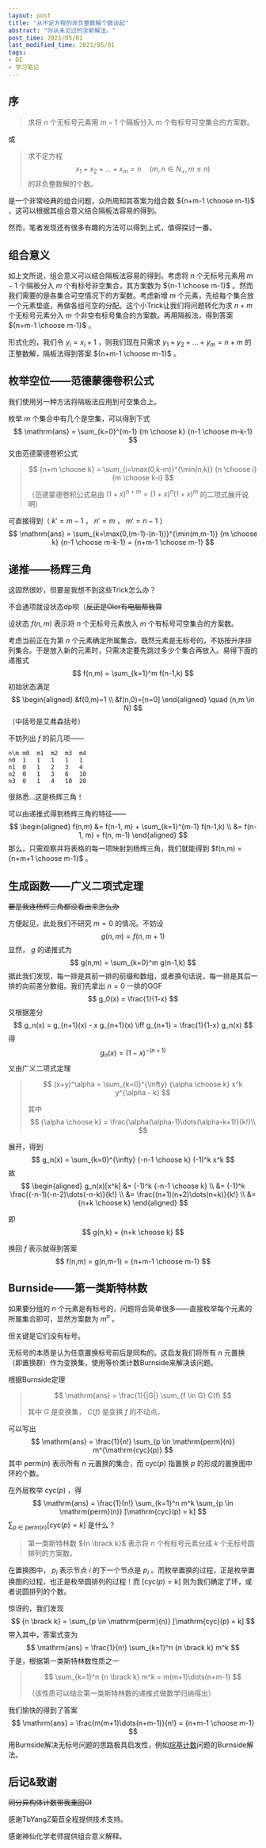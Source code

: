 ```yaml
---
layout: post
title: "从不定方程的非负整数解个数谈起"
abstract: "你从未见过的全新解法。"
post_time: 2021/05/01
last_modified_time: 2021/05/01
tags:
- OI
- 学习笔记
---
```

## 序

>求将 $n$ 个无标号元素用 $m-1$ 个隔板分入 $m$ 个有标号可空集合的方案数。

或

>求不定方程
>$$
>x_1 + x_2 + \dots + x_m = n \quad (m,n \in N_+, m \le n)
>$$
>的非负整数解的个数。

是一个非常经典的组合问题，众所周知其答案为组合数 ${n+m-1 \choose m-1}$ ，这可以根据其组合意义结合隔板法容易的得到。

然而，笔者发现还有很多有趣的方法可以得到上式，值得探讨一番。

## 组合意义

如上文所说，组合意义可以结合隔板法容易的得到。考虑将 $n$ 个无标号元素用 $m-1$ 个隔板分入 $m$ 个有标号非空集合，其方案数为 ${n-1 \choose m-1}$ 。然而我们需要的是各集合可空情况下的方案数。考虑新增 $m$ 个元素，先给每个集合放一个元素垫底，再做各组可空的分配。这个小Trick让我们将问题转化为求 $n+m$ 个无标号元素分入 $m$ 个非空有标号集合的方案数。再用隔板法，得到答案 ${n+m-1 \choose m-1}$ 。

形式化的，我们令 $y_i = x_i + 1$ ，则我们现在只需求 $y_1 + y_2 + \dots + y_m = n + m$ 的正整数解，隔板法得到答案 ${n+m-1 \choose m-1}$ 。

## 枚举空位——范德蒙德卷积公式

我们使用另一种方法将隔板法应用到可空集合上。

枚举 $m$ 个集合中有几个是空集，可以得到下式
$$
\mathrm{ans} = \sum_{k=0}^{m-1} {m \choose k} {n-1 \choose m-k-1}
$$
又由范德蒙德卷积公式

>$$
>{n+m \choose k} = \sum_{i=\max(0,k-m)}^{\min(n,k)} {n \choose i} {m \choose k-i}
>$$
>
>（范德蒙德卷积公式易由 $(1+x)^{n+m} = (1+x)^n (1+ x)^m$ 的二项式展开说明）

可直接得到（ $k' = m-1$ ， $n' = m$ ， $m' = n-1$ ）
$$
\mathrm{ans} = \sum_{k=\max(0,(m-1)-(n-1))}^{\min(m,m-1)} {m \choose k} {n-1 \choose m-k-1} = {n+m-1 \choose m-1}
$$

## 递推——杨辉三角

这固然很妙，但要是我想不到这些Trick怎么办？

不会通项就设状态dp呗（~~反正是OIer有电脑帮我算~~

设状态 $f(n,m)$ 表示将 $n$ 个无标号元素放入 $m$ 个有标号可空集合的方案数。

考虑当前正在为第 $n$ 个元素确定所属集合。既然元素是无标号的，不妨按升序排列集合。于是放入新的元素时，只需决定要先跳过多少个集合再放入。易得下面的递推式
$$
f(n,m) = \sum_{k=1}^m f(n-1,k)
$$
初始状态满足
$$
\begin{aligned}
&f(0,m)=1 \\
&f(n,0)=[n=0]
\end{aligned}
\quad (n,m \in N)
$$
（中括号是艾弗森括号）

不妨列出 $f$ 的前几项——

```
n\m	m0	m1	m2	m3	m4
n0	1	1	1	1	1
n1	0	1	2	3	4
n2	0	1	3	6	10
n3	0	1	4	10	20
```

很熟悉...这是杨辉三角！

可以由递推式得到杨辉三角的特征——
$$
\begin{aligned}
f(n,m) &= f(n-1, m) + \sum_{k=1}^{m-1} f(n-1,k) \\
&= f(n-1, m) + f(n, m-1)
\end{aligned}
$$
那么，只需观察并将表格的每一项映射到杨辉三角，我们就能得到 $f(n,m) = {n+m+1 \choose m-1}$ 。

## 生成函数——广义二项式定理

~~要是我连杨辉三角都没看出来怎么办~~

方便起见，此处我们不研究 $m=0$ 的情况。不妨设
$$
g(n,m) = f(n,m+1)
$$
显然， $g$ 的递推式为
$$
g(n,m) = \sum_{k=0}^m g(n-1,k)
$$
据此我们发现，每一排是其前一排的前缀和数组，或者换句话说，每一排是其后一排的向前差分数组。我们先拿出 $n=0$ 一排的OGF
$$
g_0(x) = \frac{1}{1-x}
$$
又根据差分
$$
g_n(x) = g_{n+1}(x) - x g_{n+1}(x) \iff g_{n+1} = \frac{1}{1-x} g_n(x)
$$
得
$$
g_n(x) = (1-x)^{-(n+1)}
$$
又由广义二项式定理

>$$
>(x+y)^\alpha = \sum_{k=0}^{\infty} {\alpha \choose k} x^k y^{\alpha - k}
>$$
>
>其中
>$$
>{\alpha \choose k} = \frac{\alpha(\alpha-1)\dots(\alpha-k+1)}{k!}\\
>$$

展开，得到
$$
g_n(x) = \sum_{k=0}^{\infty} {-n-1 \choose k} (-1)^k x^k
$$
故
$$
\begin{aligned}
g_n(x)[x^k] &= (-1)^k {-n-1 \choose k} \\
&= (-1)^k \frac{(-n-1)(-n-2)\dots(-n-k)}{k!} \\
&= \frac{(n+1)(n+2)\dots(n+k)}{k!} \\
&= {n+k \choose k}
\end{aligned}
$$

即
$$
g(n,k) = {n+k \choose k}
$$

换回 $f$ 表示就得到答案
$$
f(n,m) = g(n,m-1) = {n+m-1 \choose m-1}
$$

## Burnside——第一类斯特林数

如果要分组的 $n$ 个元素是有标号的，问题将会简单很多——直接枚举每个元素的所属集合即可，显然方案数为 $m^n$ 。

但关键是它们没有标号。

无标号的本质是认为任意置换标号前后是同构的。这启发我们将所有 $n$ 元置换（即置换群）作为变换集，使用等价类计数Burnside来解决该问题。

根据Burnside定理

>$$
>\mathrm{ans} = \frac{1}{|G|} \sum_{f \in G} C(f)
>$$
>
>其中 $G$ 是变换集， $C(f)$ 是变换 $f$ 的不动点。

可以写出
$$
\mathrm{ans} = \frac{1}{n!} \sum_{p \in \mathrm{perm}(n)} m^{\mathrm{cyc}(p)}
$$
其中 $\mathrm{perm}(n)$ 表示所有 $n$ 元置换的集合，而 $\mathrm{cyc}(p)$ 指置换 $p$ 的形成的置换图中环的个数。

在外层枚举 $\mathrm{cyc}(p)$ ，得
$$
\mathrm{ans} = \frac{1}{n!} \sum_{k=1}^n m^k \sum_{p \in \mathrm{perm}(n)} [\mathrm{cyc}(p) = k]
$$
$\sum_{p \in \mathrm{perm}(n)} [\mathrm{cyc}(p) = k]$ 是什么？

>第一类斯特林数 ${n \brack k}$ 表示将 $n$ 个有标号元素分成 $k$ 个无标号圆排列的方案数。

在置换图中， $p_i$ 表示节点 $i$ 的下一个节点是 $p_i$ 。而枚举置换的过程，正是枚举置换图的过程，也正是枚举圆排列的过程！而 $[\mathrm{cyc}(p) = k]$ 则为我们确定了环，或者说圆排列的个数。

惊讶的，我们发现
$$
{n \brack k} = \sum_{p \in \mathrm{perm}(n)} [\mathrm{cyc}(p) = k]
$$
带入其中，答案式变为
$$
\mathrm{ans} = \frac{1}{n!} \sum_{k=1}^n {n \brack k} m^k
$$
于是，根据第一类斯特林数性质之一

>$$
>\sum_{k=1}^n {n \brack k} m^k  = m(m+1)\dots(n+m-1)
>$$
>
>（该性质可以结合第一类斯特林数的递推式做数学归纳得出）

我们愉快的得到了答案
$$
\mathrm{ans} = \frac{m(m+1)\dots(n+m-1)}{n!} = {n+m-1 \choose m-1}
$$
用Burnside解决无标号问题的思路极具启发性，例如[烷基计数](https://loj.ac/p/6538)问题的Burnside解法。

## 后记&致谢

~~同分异构体计数带我重回OI~~

感谢TbYangZ菊苣全程提供技术支持。

感谢神仙化学老师提供组合意义解释。
